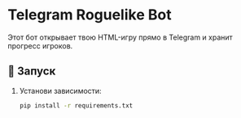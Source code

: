 # Telegram Roguelike Bot

Этот бот открывает твою HTML-игру прямо в Telegram и хранит прогресс игроков.

## 🚀 Запуск

1. Установи зависимости:
   ```bash
   pip install -r requirements.txt
